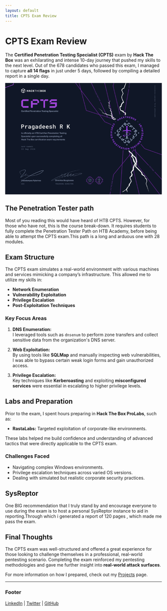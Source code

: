 ```yaml
---
layout: default
title: CPTS Exam Review
---
```


# CPTS Exam Review

The **Certified Penetration Testing Specialist (CPTS)** exam by **Hack The Box** was an exhilarating and intense 10-day journey that pushed my skills to the next level. Out of the 678 candidates who passed this exam, I managed to capture **all 14 flags** in just under 5 days, followed by compiling a detailed report in a single day.


![CPTS_Cert](/CPTSCERT.jpg)


## The Penetration Tester path

Most of you reading this would have heard of HTB CPTS. However, for those who have not, this is the course break-down. It requires students to fully complete the Penetration Tester Path on HTB Academy, before being able to attempt the CPTS exam.This path is a long and arduous one with 28 modules.

## Exam Structure

The CPTS exam simulates a real-world environment with various machines and services mimicking a company’s infrastructure. This allowed me to utilize my skills in:

- **Network Enumeration**
- **Vulnerability Exploitation**
- **Privilege Escalation**
- **Post-Exploitation Techniques**
  
### Key Focus Areas

1. **DNS Enumeration:**  
   I leveraged tools such as `dnsenum` to perform zone transfers and collect sensitive data from the organization's DNS server.

2. **Web Exploitation:**  
   By using tools like **SQLMap** and manually inspecting web vulnerabilities, I was able to bypass certain weak login forms and gain unauthorized access.

3. **Privilege Escalation:**  
   Key techniques like **Kerberoasting** and exploiting **misconfigured services** were essential in escalating to higher privilege levels.

## Labs and Preparation

Prior to the exam, I spent hours preparing in **Hack The Box ProLabs**, such as:

- **RastaLabs:** Targeted exploitation of corporate-like environments.

These labs helped me build confidence and understanding of advanced tactics that were directly applicable to the CPTS exam.

### Challenges Faced

- Navigating complex Windows environments.
- Privilege escalation techniques across varied OS versions.
- Dealing with simulated but realistic corporate security practices.

## SysReptor

One BIG recommendation that I truly stand by and encourage everyone to use during the exam is to host a personal SysReptor instance to aid in reporting.Through which i generated a report of 120 pages , which made me pass the exam.

## Final Thoughts

The CPTS exam was well-structured and offered a great experience for those looking to challenge themselves in a professional, real-world pentesting scenario. Completing the exam reinforced my pentesting methodologies and gave me further insight into **real-world attack surfaces**.

For more information on how I prepared, check out my [Projects](./projects.html) page.

---

### Footer

[LinkedIn](https://linkedin.com/in/yourprofile) | [Twitter](https://twitter.com/yourprofile) | [GitHub](https://github.com/yourprofile)


